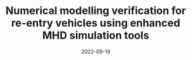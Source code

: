 ---
title: "Numerical modelling verification for re-entry vehicles using enhanced MHD simulation tools"
collection: conferences
permalink: /conference/2022-09-19-numerical-modelling
excerpt: 'V. Sharma, J. Giacomelli, N. Donaldson, A. Lani, M. Kim, and H. George'
date: 2022-09-19
venue: 'International Astronautical Congress 2022'
---